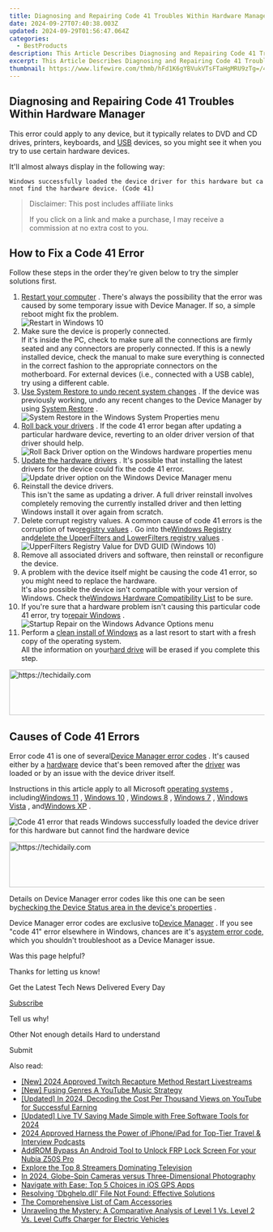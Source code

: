 ```yaml
---
title: Diagnosing and Repairing Code 41 Troubles Within Hardware Manager
date: 2024-09-27T07:40:38.003Z
updated: 2024-09-29T01:56:47.064Z
categories:
  - BestProducts
description: This Article Describes Diagnosing and Repairing Code 41 Troubles Within Hardware Manager
excerpt: This Article Describes Diagnosing and Repairing Code 41 Troubles Within Hardware Manager
thumbnail: https://www.lifewire.com/thmb/hFd1K6gYBVukVTsFTaHgMRU9zTg=/400x300/filters:no_upscale():max_bytes(150000):strip_icc():format(webp)/code-41-device-manager-4b9b2e4b2d1d4ce68da647dce9893389.png
---
```


## Diagnosing and Repairing Code 41 Troubles Within Hardware Manager
 This error could apply to any device, but it typically relates to DVD and CD drives, printers, keyboards, and [USB](https://www.lifewire.com/universal-serial-bus-usb-2626039) devices, so you might see it when you try to use certain hardware devices.

 It'll almost always display in the following way:  

 `Windows successfully loaded the device driver for this hardware but cannot find the hardware device. (Code 41)`

>  Disclaimer: This post includes affiliate links
>
>  If you click on a link and make a purchase, I may receive a commission at no extra cost to you.
>

## How to Fix a Code 41 Error

 Follow these steps in the order they're given below to try the simpler solutions first.

1. [Restart your computer](https://www.lifewire.com/how-to-reboot-a-computer-2624568) . There's always the possibility that the error was caused by some temporary issue with Device Manager. If so, a simple reboot might fix the problem.  
![Restart in Windows 10](https://www.lifewire.com/thmb/JnMKkoa7RsM-V3pIvbugeyqPMF0=/1500x0/filters:no_upscale():max_bytes(150000):strip_icc():format(webp)/001_how-to-fix-code-41-errors-2623186-afe0f087842b421997c53de5c426bc8a.jpg)
2. Make sure the device is properly connected.  
 If it's inside the PC, check to make sure all the connections are firmly seated and any connectors are properly connected. If this is a newly installed device, check the manual to make sure everything is connected in the correct fashion to the appropriate connectors on the motherboard. For external devices (i.e., connected with a USB cable), try using a different cable.
3. [Use System Restore to undo recent system changes](https://www.lifewire.com/how-to-use-system-restore-in-windows-2626131) . If the device was previously working, undo any recent changes to the Device Manager by using [System Restore](https://www.lifewire.com/what-is-system-restore-2626022) .  
![System Restore in the Windows System Properties menu](https://www.lifewire.com/thmb/-jeKmxO1adkTVrW1aWBV8Zvfebs=/1500x0/filters:no_upscale():max_bytes(150000):strip_icc():format(webp)/003_how-to-fix-code-41-errors-2623186-eedea93734434d5497b45efc10e2c7e0.jpg)
4. [Roll back your drivers](https://www.lifewire.com/how-to-roll-back-a-driver-in-windows-2619217) . If the code 41 error began after updating a particular hardware device, reverting to an older driver version of that driver should help.  
![Roll Back Driver option on the Windows hardware properties menu](https://www.lifewire.com/thmb/6uGVpPHCmoiNPTIRPuaqMlQnnAA=/1500x0/filters:no_upscale():max_bytes(150000):strip_icc():format(webp)/004_how-to-fix-code-41-errors-2623186-06570153b22b46d8a54889d4b955d65b.jpg)
5. [Update the hardware drivers](https://www.lifewire.com/how-to-update-drivers-in-windows-2619214) . It's possible that installing the latest drivers for the device could fix the code 41 error.  
![Update driver option on the Windows Device Manager menu](https://www.lifewire.com/thmb/J_IKzohjeqqSKKwEBnvg2sE4PNQ=/1500x0/filters:no_upscale():max_bytes(150000):strip_icc():format(webp)/005_how-to-fix-code-41-errors-2623186-f85fd9b0056048ddaa021b6ad4b1794b.jpg)
6. Reinstall the device drivers.  
 This isn't the same as updating a driver. A full driver reinstall involves completely removing the currently installed driver and then letting Windows install it over again from scratch.
7. Delete corrupt registry values. A common cause of code 41 errors is the corruption of two[registry values](https://www.lifewire.com/what-is-a-registry-value-2626042) . Go into the[Windows Registry](https://www.lifewire.com/windows-registry-2625992) and[delete the UpperFilters and LowerFilters registry values](https://www.lifewire.com/how-to-delete-the-upperfilters-and-lowerfilters-registry-values-2619222) .  
![​UpperFilters Registry Value for DVD GUID (Windows 10)](https://www.lifewire.com/thmb/GBYHYEksPgQppJ3PMewayJrsENc=/1500x0/filters:no_upscale():max_bytes(150000):strip_icc():format(webp)/007_how-to-fix-code-41-errors-2623186-74a56e2791e74a47abb699e12c0e6aa6.jpg)
8. Remove all associated drivers and software, then reinstall or reconfigure the device.
9. A problem with the device itself might be causing the code 41 error, so you might need to replace the hardware.  
 It's also possible the device isn't compatible with your version of Windows. Check the[Windows Hardware Compatibility List](https://www.lifewire.com/what-is-the-windows-hardware-compatibility-list-2625914) to be sure.
10. If you're sure that a hardware problem isn't causing this particular code 41 error, try to[repair Windows](https://www.lifewire.com/how-do-i-automatically-repair-windows-problems-2624907) .  
![Startup Repair on the Windows Advance Options menu](https://www.lifewire.com/thmb/sUPgWAz92thKxKsT26E498x3YII=/1500x0/filters:no_upscale():max_bytes(150000):strip_icc():format(webp)/010_how-to-fix-code-41-errors-2623186-7f8e822dd4b1434cae1c548f99295440.jpg)
11. Perform a [clean install of Windows](https://www.lifewire.com/how-to-clean-install-windows-2624904) as a last resort to start with a fresh copy of the operating system.  
 All the information on your[hard drive](https://www.lifewire.com/what-is-a-hard-disk-drive-2618152) will be erased if you complete this step.

<!-- affiliate ads begin -->
<a href="https://appsumo.8odi.net/c/5597632/2082542/7443" target="_top" id="2082542">
  <img src="//a.impactradius-go.com/display-ad/7443-2082542" border="0" alt="https://techidaily.com" width="728" height="90"/>
</a>
<img height="0" width="0" src="https://appsumo.8odi.net/i/5597632/2082542/7443" style="position:absolute;visibility:hidden;" border="0" />
<!-- affiliate ads end -->

## Causes of Code 41 Errors

 Error code 41 is one of several[Device Manager error codes](https://www.lifewire.com/device-manager-error-codes-4159098) . It's caused either by a [hardware](https://www.lifewire.com/computer-hardware-2625895) device that's been removed after the [driver](https://www.lifewire.com/what-is-a-device-driver-2625796) was loaded or by an issue with the device driver itself.

 Instructions in this article apply to all Microsoft [operating systems](https://www.lifewire.com/operating-systems-2625912) , including[Windows 11](https://www.lifewire.com/windows-11-5188930) , [Windows 10](https://www.lifewire.com/windows-10-2626217) , [Windows 8](https://www.lifewire.com/windows-8-2626235) , [Windows 7](https://www.lifewire.com/windows-7-2626265) , [Windows Vista](https://www.lifewire.com/windows-vista-2626311) , and[Windows XP](https://www.lifewire.com/windows-xp-2626354) .

![Code 41 error that reads Windows successfully loaded the device driver for this hardware but cannot find the hardware device](https://www.lifewire.com/thmb/B03IYvW8dK_lJB0w6YoM9WNiCLk=/1500x0/filters:no_upscale():max_bytes(150000):strip_icc():format(webp)/code-41-device-manager-177515b4c2ff487d8c35b1d116a42210.png)

<!-- affiliate ads begin -->
<a href="https://appsumo.8odi.net/c/5597632/2111964/7443" target="_top" id="2111964">
  <img src="//a.impactradius-go.com/display-ad/7443-2111964" border="0" alt="https://techidaily.com" width="728" height="90"/>
</a>
<img height="0" width="0" src="https://appsumo.8odi.net/i/5597632/2111964/7443" style="position:absolute;visibility:hidden;" border="0" />
<!-- affiliate ads end -->

 Details on Device Manager error codes like this one can be seen by[checking the Device Status area in the device's properties](https://www.lifewire.com/how-do-i-view-a-devices-status-in-device-manager-in-windows-2619211) .

 Device Manager error codes are exclusive to[Device Manager](https://www.lifewire.com/device-manager-2625860) . If you see "code 41" error elsewhere in Windows, chances are it's a[system error code,](https://www.lifewire.com/system-error-code-2625996) which you shouldn't troubleshoot as a Device Manager issue.

Was this page helpful?

Thanks for letting us know!

 Get the Latest Tech News Delivered Every Day

[Subscribe](https://www.lifewire.com/#)

Tell us why!

 Other  Not enough details  Hard to understand

 Submit

<ins class="adsbygoogle"
     style="display:block"
     data-ad-format="autorelaxed"
     data-ad-client="ca-pub-7571918770474297"
     data-ad-slot="1223367746"></ins>

<ins class="adsbygoogle"
     style="display:block"
     data-ad-client="ca-pub-7571918770474297"
     data-ad-slot="8358498916"
     data-ad-format="auto"
     data-full-width-responsive="true"></ins>

<span class="atpl-alsoreadstyle">Also read:</span>
<div><ul>
<li><a href="https://fox-blue.techidaily.com/new-2024-approved-twitch-recapture-method-restart-livestreams/"><u>[New] 2024 Approved Twitch Recapture Method Restart Livestreams</u></a></li>
<li><a href="https://youtube-stream.techidaily.com/new-fusing-genres-a-youtube-music-strategy/"><u>[New] Fusing Genres A YouTube Music Strategy</u></a></li>
<li><a href="https://youtube-data.techidaily.com/ed-in-2024-decoding-the-cost-per-thousand-views-on-youtube-for-successful-earning/"><u>[Updated] In 2024, Decoding the Cost Per Thousand Views on YouTube for Successful Earning</u></a></li>
<li><a href="https://screen-capture.techidaily.com/updated-live-tv-saving-made-simple-with-free-software-tools-for-2024/"><u>[Updated] Live TV Saving Made Simple with Free Software Tools for 2024</u></a></li>
<li><a href="https://article-helps.techidaily.com/2024-approved-harness-the-power-of-iphoneipad-for-top-tier-travel-and-interview-podcasts/"><u>2024 Approved Harness the Power of iPhone/iPad for Top-Tier Travel & Interview Podcasts</u></a></li>
<li><a href="https://bypass-frp.techidaily.com/addrom-bypass-an-android-tool-to-unlock-frp-lock-screen-for-your-nubia-z50s-pro-by-drfone-android/"><u>AddROM Bypass An Android Tool to Unlock FRP Lock Screen For your Nubia Z50S Pro</u></a></li>
<li><a href="https://techtrends.techidaily.com/explore-the-top-8-streamers-dominating-television/"><u>Explore the Top 8 Streamers Dominating Television</u></a></li>
<li><a href="https://vp-tips.techidaily.com/in-2024-globe-spin-cameras-versus-three-dimensional-photography/"><u>In 2024, Globe-Spin Cameras versus Three-Dimensional Photography</u></a></li>
<li><a href="https://techtrends.techidaily.com/navigate-with-ease-top-5-choices-in-ios-gps-apps/"><u>Navigate with Ease: Top 5 Choices in iOS GPS Apps</u></a></li>
<li><a href="https://techtrends.techidaily.com/resolving-dbghelpdll-file-not-found-effective-solutions/"><u>Resolving 'Dbghelp.dll' File Not Found: Effective Solutions</u></a></li>
<li><a href="https://fox-access.techidaily.com/the-comprehensive-list-of-cam-accessories/"><u>The Comprehensive List of Cam Accessories</u></a></li>
<li><a href="https://techtrends.techidaily.com/unraveling-the-mystery-a-comparative-analysis-of-level-1-vs-level-2-vs-level-cuffs-charger-for-electric-vehicles/"><u>Unraveling the Mystery: A Comparative Analysis of Level 1 Vs. Level 2 Vs. Level Cuffs Charger for Electric Vehicles</u></a></li>
</ul></div>


